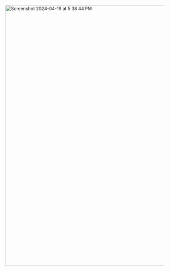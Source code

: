 
<img width="823" alt="Screenshot 2024-04-19 at 5 38 44 PM" src="https://github.com/goblincore/nuflicker/assets/18289875/bd14245e-08d1-44dc-817f-b397f22f39cc">
